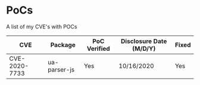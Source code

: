 # PoCs
A list of my CVE's with POCs

| CVE|  Package |  PoC Verified  | Disclosure Date (M/D/Y)  | Fixed |
|---|---|---|---|---|
| CVE-2020-7733 | ua-parser-js | Yes | 10/16/2020  | Yes |